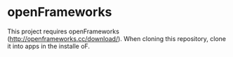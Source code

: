 # openFrameworks

This project requires openFrameworks (http://openframeworks.cc/download/). When cloning this repository, clone it into apps in the installe oF.